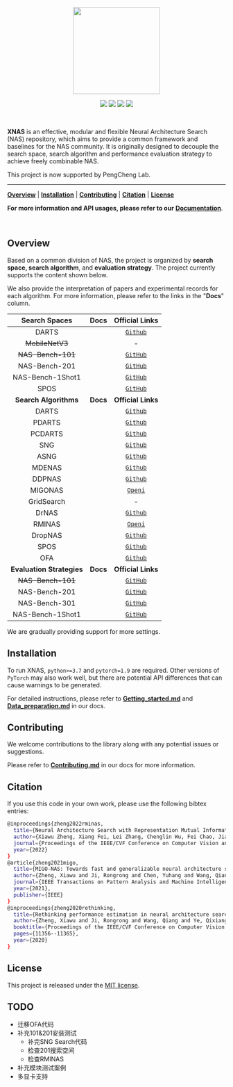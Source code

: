 <div align="center">

<img src="https://cdn.thrase.cn/xnas%2Fheader.png" width="200">

<p>
	<a href="https://img.shields.io/badge/Python-%3E%3D3.7-blue"><img src="https://img.shields.io/badge/Python-%3E%3D3.7-blue"></a>
	<a href="https://img.shields.io/badge/PyTorch-1.9-informational"><img src="https://img.shields.io/badge/PyTorch-1.9-informational"></a>
	<a href="https://img.shields.io/badge/License-MIT-brightgreen"><img src="https://img.shields.io/badge/License-MIT-brightgreen"></a>
  <a href="https://img.shields.io/badge/Docs-latest-yellowgreen"><img src="https://img.shields.io/badge/Docs-latest-yellowgreen"></a>
</p>
</div>



<br>

**XNAS** is an effective, modular and flexible Neural Architecture Search (NAS) repository, which aims to provide a common framework and baselines for the NAS community. It is originally designed to decouple the search space, search algorithm and performance evaluation strategy to achieve freely combinable NAS.

This project is now supported by PengCheng Lab.

---

[**Overview**](#Overview) | [**Installation**](#Installation) | [**Contributing**](#Contributing) | [**Citation**](#Citation) | [**License**](#License)

**For more information and API usages, please refer to our** [**Documentation**](https://xnas.readthedocs.io).

<br>

## Overview

Based on a common division of NAS, the project is organized by **search space, search algorithm**, and **evaluation strategy**. The project currently supports the content shown below.

We also provide the interpretation of papers and experimental records for each algorithm. For more information, please refer to the links in the "**Docs**" column.

|       Search Spaces       |   Docs   |                        Official Links                        |
| :-----------------------: | :------: | :----------------------------------------------------------: |
|           DARTS           |          |         [`Github`](https://github.com/quark0/darts)          |
|      ~~MobileNetV3~~      |          |                              -                               |
|     ~~NAS-Bench-101~~     |          |   [`GitHub`](https://github.com/google-research/nasbench)    |
|       NAS-Bench-201       |          |      [`GitHub`](https://github.com/D-X-Y/NAS-Bench-201)      |
|     NAS-Bench-1Shot1      |          |    [`GitHub`](https://github.com/automl/nasbench-1shot1)     |
|           SPOS            |          | [`GitHub`](https://github.com/megvii-model/SinglePathOneShot) |
|   **Search Algorithms**   | **Docs** |                      **Official Links**                      |
|           DARTS           |          |         [`Github`](https://github.com/quark0/darts)          |
|          PDARTS           |          |       [`Github`](https://github.com/chenxin061/pdarts)       |
|          PCDARTS          |          |     [`Github`](https://github.com/yuhuixu1993/PC-DARTS)      |
|            SNG            |          |      [`Github`](https://github.com/shirakawas/ASNG-NAS)      |
|           ASNG            |          |      [`Github`](https://github.com/shirakawas/ASNG-NAS)      |
|          MDENAS           |          |       [`Github`](https://github.com/tanglang96/MDENAS)       |
|          DDPNAS           |          |       [`Github`](https://github.com/tanglang96/DDPNAS)       |
|          MIGONAS          |          |          [`Openi`](https://git.openi.org.cn/PCL_AutoML/XNAS/src/branch/dev)          |
|        GridSearch         |          |                              -                               |
|           DrNAS           |          |     [`Github`](https://github.com/xiangning-chen/DrNAS)      |
|          RMINAS           |          |          [`Openi`](https://git.openi.org.cn/PCL_AutoML/XNAS/src/branch/dev)          |
|          DropNAS          |          |      [`Github`](https://github.com/wiljohnhong/dropnas)      |
|           SPOS            |          | [`Github`](https://github.com/megvii-model/SinglePathOneShot) |
|            OFA            |          |   [`Github`](https://github.com/mit-han-lab/once-for-all)    |
| **Evaluation Strategies** | **Docs** |                      **Official Links**                      |
|     ~~NAS-Bench-101~~     |          |   [`GitHub`](https://github.com/google-research/nasbench)    |
|       NAS-Bench-201       |          |      [`GitHub`](https://github.com/D-X-Y/NAS-Bench-201)      |
|       NAS-Bench-301       |          |      [`GitHub`](https://github.com/automl/nasbench301)       |
|     NAS-Bench-1Shot1      |          |    [`GitHub`](https://github.com/automl/nasbench-1shot1)     |

We are gradually providing support for more settings.

## Installation

To run XNAS, `python>=3.7` and `pytorch=1.9` are required. Other versions of `PyTorch` may also work well, but there are potential API differences that can cause warnings to be generated.

For detailed instructions, please refer to [**Getting_started.md**](./docs/Getting_started.md) and [**Data_preparation.md**](./docs/Data_preparation.md) in our docs.

## Contributing

We welcome contributions to the library along with any potential issues or suggestions.

Please refer to [**Contributing.md**](./docs/Contributing.md) in our docs for more information.

## Citation

If you use this code in your own work, please use the following bibtex entries:

```bash
@inproceedings{zheng2022rminas,
  title={Neural Architecture Search with Representation Mutual Information},
  author={Xiawu Zheng, Xiang Fei, Lei Zhang, Chenglin Wu, Fei Chao, Jianzhuang Liu, Wei Zeng, Yonghong Tian, Rongrong Ji},
  journal={Proceedings of the IEEE/CVF Conference on Computer Vision and Pattern Recognition},
  year={2022}
}
@article{zheng2021migo,
  title={MIGO-NAS: Towards fast and generalizable neural architecture search},
  author={Zheng, Xiawu and Ji, Rongrong and Chen, Yuhang and Wang, Qiang and Zhang, Baochang and Chen, Jie and Ye, Qixiang and Huang, Feiyue and Tian, Yonghong},
  journal={IEEE Transactions on Pattern Analysis and Machine Intelligence},
  year={2021},
  publisher={IEEE}
}
@inproceedings{zheng2020rethinking,
  title={Rethinking performance estimation in neural architecture search},
  author={Zheng, Xiawu and Ji, Rongrong and Wang, Qiang and Ye, Qixiang and Li, Zhenguo and Tian, Yonghong and Tian, Qi},
  booktitle={Proceedings of the IEEE/CVF Conference on Computer Vision and Pattern Recognition},
  pages={11356--11365},
  year={2020}
}
```

## License

This project is released under the [MIT license](https://mit-license.org).

## TODO

- 迁移OFA代码
- 补充101&201安装测试
  - 补完SNG Search代码
  - 检查201搜索空间
  - 检查RMINAS
- 补充模块测试案例
- 多显卡支持
